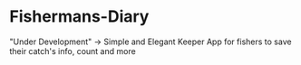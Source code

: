 # Fishermans-Diary
"Under Development" -> Simple and Elegant Keeper App for fishers to save their catch's  info, count and more
